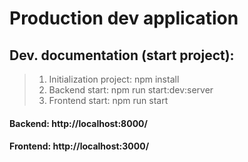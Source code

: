 # Production dev application

## Dev. documentation (start project):
> 1. Initialization project: npm install
> 2. Backend start: npm run start:dev:server 
> 3. Frontend start: npm run start

#### Backend: http://localhost:8000/
#### Frontend: http://localhost:3000/